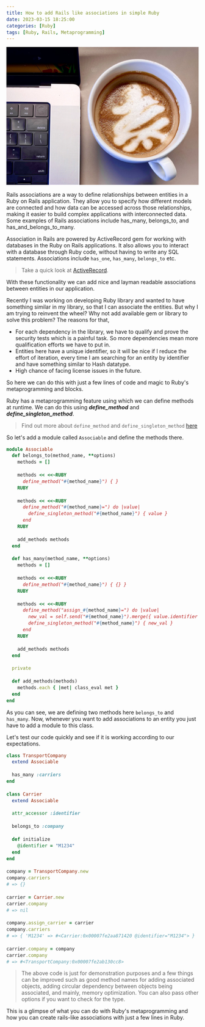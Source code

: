 ```yaml
---
title: How to add Rails like associations in simple Ruby
date: 2023-03-15 18:25:00
categories: [Ruby]
tags: [Ruby, Rails, Metaprogramming]
---
```


![Image](/assets/article_images/2023_03_15_adding_rails_like_associations_in_Ruby.jpg)

Rails associations are a way to define relationships between entities in a Ruby on Rails application.
They allow you to specify how different models are connected and how data can be accessed across
those relationships, making it easier to build complex applications with interconnected data.
Some examples of Rails associations include has_many, belongs_to, and has_and_belongs_to_many.

Association in Rails are powered by ActiveRecord gem for working with databases in the Ruby on Rails
applications. It also allows you to interact with a database through Ruby code,
without having to write any SQL statements. Associations include `has_one`, `has_many`, `belongs_to` etc.
> Take a quick look at [ActiveRecord](https://guides.rubyonrails.org/active_record_basics.html).

With these functionality we can add nice and layman readable associations between entities in our application.

Recently I was working on developing Ruby library and wanted to have something similar in my library, so that
I can associate the entities. But why I am trying to reinvent the wheel? Why not add available gem or library to solve
this problem? The reasons for that,
- For each dependency in the library, we have to qualify and prove the security tests which is a painful task. So more
  dependencies mean more qualification efforts we have to put in.
- Entities here have a unique identifier, so it will be nice if I reduce the effort of iteration, every time I am searching
  for an entity by identifier and have something similar to Hash datatype.
- High chance of facing license issues in the future.

So here we can do this with just a few lines of code and magic to Ruby's metaprogramming and blocks.

Ruby has a metaprogramming feature using which we can define methods at runtime. We can do this using ***define_method***
and ***define_singleton_method***.
> Find out more about `define_method` and `define_singleton_method`
[here](https://sudeeptarlekar.com/posts/define-method-and-define-singleton-method/)

So let's add a module called `Associable` and define the methods there.

```ruby
module Associable
  def belongs_to(method_name, **options)
    methods = []

    methods << <<~RUBY
      define_method("#{method_name}") { }
    RUBY

    methods << <<~RUBY
      define_method("#{method_name}=") do |value|
        define_singleton_method("#{method_name}") { value }
      end
    RUBY

    add_methods methods
  end

  def has_many(method_name, **options)
    methods = []

    methods << <<~RUBY
      define_method("#{method_name}") { {} }
    RUBY

    methods << <<~RUBY
      define_method("assign_#{method_name}=") do |value|
        new_val = self.send("#{method_name}").merge({ value.identifier => value })
        define_singleton_method("#{method_name}") { new_val }
      end
    RUBY

    add_methods methods
  end

  private

  def add_methods(methods)
    methods.each { |met| class_eval met }
  end
end
```

As you can see, we are defining two methods here `belongs_to` and `has_many`. Now, whenever you want
to add associations to an entity you just have to add a module to this class.


Let's test our code quickly and see if it is working according to our expectations.

```ruby
class TransportCompany
  extend Associable

  has_many :carriers
end

class Carrier
  extend Associable

  attr_accessor :identifier

  belongs_to :company

  def initialize
    @identifier = "M1234"
  end
end

company = TransportCompany.new
company.carriers
# => {}

carrier = Carrier.new
carrier.company
# => nil

company.assign_carrier = carrier
company.carriers
# => { 'M1234' => #<Carrier:0x00007fe2aa871420 @identifier="M1234"> }

carrier.company = company
carrier.company
# => #<TransportCompany:0x00007fe2ab130cc8>
```

> The above code is just for demonstration purposes and a few things can be improved such as good method
names for adding associated objects, adding circular dependency between objects being associated, and mainly,
memory optimization. You can also pass other options if you want to check for the type.

This is a glimpse of what you can do with Ruby's metaprogramming and how you can create rails-like associations with
just a few lines in Ruby.
